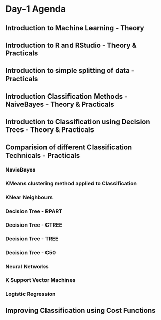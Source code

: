 
# Day-1 Agenda

## Introduction to Machine Learning - Theory
## Introduction to R and RStudio - Theory & Practicals
## Introduction to simple splitting of data - Practicals
## Introduction Classification Methods - NaiveBayes - Theory & Practicals
## Introduction to Classification using Decision Trees - Theory & Practicals
## Comparision of different Classification Technicals - Practicals
### NavieBayes 
### KMeans clustering method applied to Classification
### KNear Neighbours 
### Decision Tree  - RPART
### Decision Tree  - CTREE
### Decision Tree  - TREE
### Decision Tree  - C50
### Neural Networks 
### K Support Vector Machines 
### Logistic Regression 
## Improving Classification using Cost Functions
